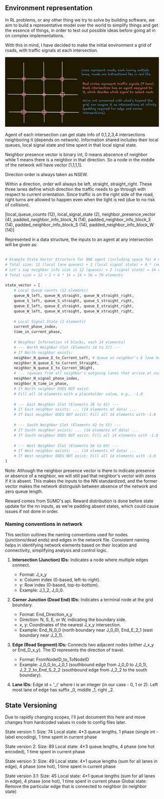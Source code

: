## Environment representation

In RL problems, or any other thing we try to solve by building software, we aim to build a representative model over the world to simplify things and get the essence of things, in order to test out possible ideas before going all in on complex implementations.

With this in mind, I have decided to make the initial environment a grid of roads, with traffic signals at each intersection. 

![alt text](intersections_idea.png)

Agent of each intersection can get state info of 0,1,2,3,4 intersections neighboring it (depends on network). Information shared includes their local queues, local signal state and time spent in that local signal state.

Neighbor presence vector is binary int, 0 means abscence of neighbor while 1 means there is a neighbor in that direction. So a node in the middle of the network will have vector [1,1,1,1].

Direction order is always taken as NSEW.

Within a direction, order will always be left, straight, straight_right.
These three lanes define which direction the traffic needs to go through with respect to current orientation. Since traffic is on the right side of the road, right turns are allowed to happen even when the light is red (due to no risk of collision).

[local_queue_counts (12), local_signal_state (2), neighbor_presence_vector (4), padded_neighbor_info_block_N (14), padded_neighbor_info_block_E (14), padded_neighbor_info_block_S (14), padded_neighbor_info_block_W (14)]


Represented in a data structure, the inputs to an agent at any intersection will be given as:

```python

# Example State Vector Structure for ONE agent (including space for 4 neighbors)
# Total size: 12 (local lane queues) + 2 (local signal state) + 4 * (neighbor info size)
# Let's say neighbor info size is 12 (queues) + 2 (signal state) = 14 elements per neighbor slot
# Total size = 12 + 2 + 4 * 14 = 14 + 56 = 70 elements

state_vector = [
    # Local Queue counts (12 elements)
    queue_N_left, queue_N_straight, queue_N_straight_right,
    queue_S_left, queue_S_straight, queue_S_straight_right,
    queue_E_left, queue_E_straight, queue_E_straight_right,
    queue_W_left, queue_W_straight, queue_W_straight_right,

    # Local Signal State (2 elements)
    current_phase_index,
    time_in_current_phase,

    # Neighbor Information (4 blocks, each 14 elements)
    # --- North Neighbor Slot (Elements 14 to 27) ---
    # If North neighbor exists:
    neighbor_N_queue_E_to_Current_Left, # Queue on neighbor's E lane heading to Current N Left
    neighbor_N_queue_E_to_Current_Straight,
    neighbor_N_queue_E_to_Current_SRight,
    # ... (queues from all neighbor's outgoing lanes that arrive at current intersection) ...
    neighbor_N_signal_phase_index,
    neighbor_N_time_in_phase,
    # If North neighbor DOES NOT exist:
    # Fill all 14 elements with a placeholder value, e.g., -1.0

    # --- East Neighbor Slot (Elements 28 to 41) ---
    # If East neighbor exists: ... (14 elements of data) ...
    # If East neighbor DOES NOT exist: Fill all 14 elements with -1.0

    # --- South Neighbor Slot (Elements 42 to 55) ---
    # If South neighbor exists: ... (14 elements of data) ...
    # If South neighbor DOES NOT exist: Fill all 14 elements with -1.0

    # --- West Neighbor Slot (Elements 56 to 69) ---
    # If West neighbor exists: ... (14 elements of data) ...
    # If West neighbor DOES NOT exist: Fill all 14 elements with -1.0
]
```

Note: Although the neighbor presence vector is there to indicate presence or absence of a neighbor, we will still pad that neighbor's vector with zeros if it is absent. This makes the inputs to the NN standardized, and the former vector makes the network distinguish between absence of the network and zero queue length.

Reward comes from SUMO's api. Reward distribution is done before state update for the nn inputs, as we're padding absent states, which could cause issues if not done in order. 


### Naming conventions in network

This section outlines the naming conventions used for nodes (junctions/dead ends) and edges in the network file. Consistent naming helps in identifying network elements based on their location and connectivity, simplifying analysis and control logic.

1. **Intersection (Junction) IDs:**
    Indicates a node where multiple edges connect.

    - Format: J_x_y
    - x: Column index (0-based, left-to-right).
    - y: Row index (0-based, top-to-bottom).
    - Example: J_1_2, J_0_0.



2. **Corner Junction (Dead End) IDs:**
    Indicates a terminal node at the grid boundary.

    - Format: End_Direction_x_y
    - Direction: N, S, E, or W, indicating the boundary side.
    - x, y: Coordinates of the nearest J_x_y intersection.
    - Example: End_N_0_0 (north boundary near J_0_0), End_E_2_1 (east boundary near J_2_1).


3. **Edge (Road Segment) IDs:**
    Connects two adjacent nodes (either J_x_y or End_D_x_y). The ID represents the direction of travel.

    - Format: FromNodeID_to_ToNodeID
    - Example: J_0_0_to_J_0_1 (southbound edge from J_0_0 to J_0_1), J_2_2_to_End_S_2_2 (southbound edge from J_2_2 to the south boundary).

4. **Lane IDs:**
    Edge id + '_i' where i is an integer (in our case - 0, 1 or 2).
    Left most lane of edge has suffix _0, middle _1, right _2.


## State Versioning

Due to rapidly changing scopes, I'll just document this here and move changes from hardcoded values in code to config files later.

State version 1:
    Size: 74
    Local state: 4*3 queue lengths, 1 phase (single int - label encoding), 1 time spent in current phase

State version 2:
    Size: 89
    Local state: 4*3 queue lengths, 4 phase (one hot encoded), 1 time spent in current phase

State version 3:
    Size: 49
    Local state: 4*1 queue lengths (sum for all lanes in edge), 4 phase (one hot), 1 time spent in current phase

State version 3.1:
    Size: 45
    Local state: 4*1 queue lengths (sum for all lanes in edge), 4 phase (one hot), 1 time spent in current phase
    Global state: Remove the particular edge that is connected to neighbor (in neighbor state)